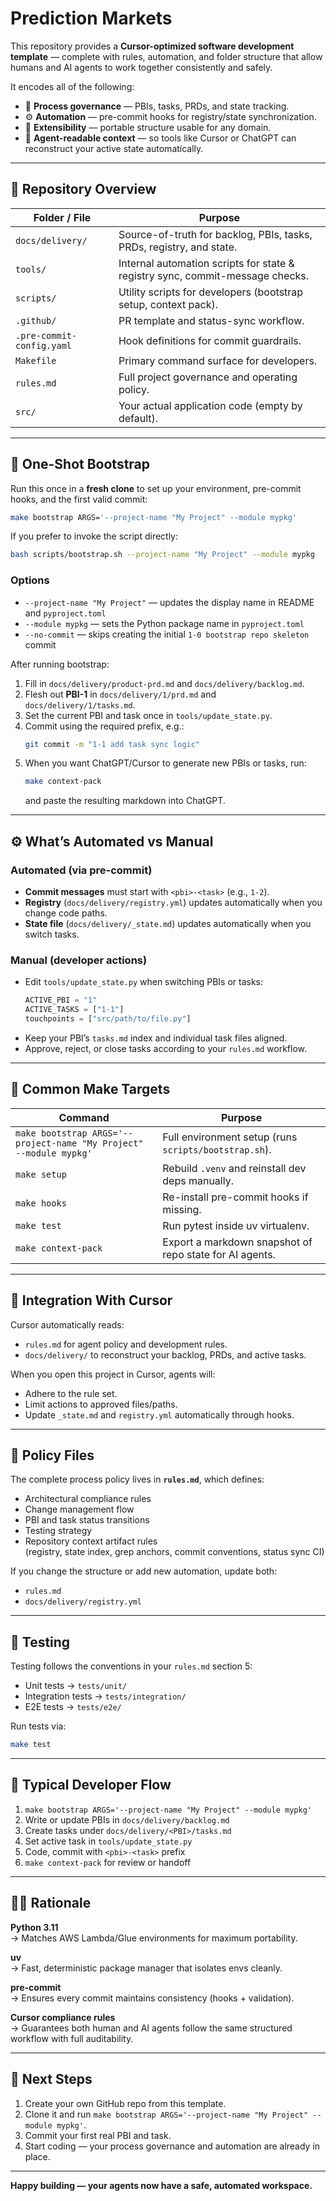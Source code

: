 # Prediction Markets

This repository provides a **Cursor-optimized software development template** — complete with rules, automation, and folder structure that allow humans and AI agents to work together consistently and safely.

It encodes all of the following:
- 🧭 **Process governance** — PBIs, tasks, PRDs, and state tracking.
- ⚙️ **Automation** — pre-commit hooks for registry/state synchronization.
- 🧩 **Extensibility** — portable structure usable for any domain.
- 🤖 **Agent-readable context** — so tools like Cursor or ChatGPT can reconstruct your active state automatically.

---

## 🧱 Repository Overview

| Folder / File | Purpose |
|----------------|----------|
| `docs/delivery/` | Source-of-truth for backlog, PBIs, tasks, PRDs, registry, and state. |
| `tools/` | Internal automation scripts for state & registry sync, commit-message checks. |
| `scripts/` | Utility scripts for developers (bootstrap setup, context pack). |
| `.github/` | PR template and status-sync workflow. |
| `.pre-commit-config.yaml` | Hook definitions for commit guardrails. |
| `Makefile` | Primary command surface for developers. |
| `rules.md` | Full project governance and operating policy. |
| `src/` | Your actual application code (empty by default). |

---

## 🚀 One-Shot Bootstrap

Run this once in a **fresh clone** to set up your environment, pre-commit hooks, and the first valid commit:

```bash
make bootstrap ARGS='--project-name "My Project" --module mypkg'
```

If you prefer to invoke the script directly:

```bash
bash scripts/bootstrap.sh --project-name "My Project" --module mypkg
```

### Options
- `--project-name "My Project"` — updates the display name in README and `pyproject.toml`
- `--module mypkg` — sets the Python package name in `pyproject.toml`
- `--no-commit` — skips creating the initial `1-0 bootstrap repo skeleton` commit

After running bootstrap:
1. Fill in `docs/delivery/product-prd.md` and `docs/delivery/backlog.md`.
2. Flesh out **PBI-1** in `docs/delivery/1/prd.md` and `docs/delivery/1/tasks.md`.
3. Set the current PBI and task once in `tools/update_state.py`.
4. Commit using the required prefix, e.g.:
   ```bash
   git commit -m "1-1 add task sync logic"
   ```
5. When you want ChatGPT/Cursor to generate new PBIs or tasks, run:
   ```bash
   make context-pack
   ```
   and paste the resulting markdown into ChatGPT.

---

## ⚙️ What’s Automated vs Manual

### Automated (via pre-commit)
- **Commit messages** must start with `<pbi>-<task>` (e.g., `1-2`).
- **Registry** (`docs/delivery/registry.yml`) updates automatically when you change code paths.
- **State file** (`docs/delivery/_state.md`) updates automatically when you switch tasks.

### Manual (developer actions)
- Edit `tools/update_state.py` when switching PBIs or tasks:
  ```python
  ACTIVE_PBI = "1"
  ACTIVE_TASKS = ["1-1"]
  touchpoints = ["src/path/to/file.py"]
  ```
- Keep your PBI’s `tasks.md` index and individual task files aligned.
- Approve, reject, or close tasks according to your `rules.md` workflow.

---

## 🧰 Common Make Targets

| Command | Purpose |
|----------|----------|
| `make bootstrap ARGS='--project-name "My Project" --module mypkg'` | Full environment setup (runs `scripts/bootstrap.sh`). |
| `make setup` | Rebuild `.venv` and reinstall dev deps manually. |
| `make hooks` | Re-install pre-commit hooks if missing. |
| `make test` | Run pytest inside uv virtualenv. |
| `make context-pack` | Export a markdown snapshot of repo state for AI agents. |

---

## 🧩 Integration With Cursor

Cursor automatically reads:
- `rules.md` for agent policy and development rules.
- `docs/delivery/` to reconstruct your backlog, PRDs, and active tasks.

When you open this project in Cursor, agents will:
- Adhere to the rule set.
- Limit actions to approved files/paths.
- Update `_state.md` and `registry.yml` automatically through hooks.

---

## 📖 Policy Files

The complete process policy lives in **`rules.md`**, which defines:
- Architectural compliance rules
- Change management flow
- PBI and task status transitions
- Testing strategy
- Repository context artifact rules  
  (registry, state index, grep anchors, commit conventions, status sync CI)

If you change the structure or add new automation, update both:
- `rules.md`
- `docs/delivery/registry.yml`

---

## 🧪 Testing

Testing follows the conventions in your `rules.md` section 5:
- Unit tests → `tests/unit/`
- Integration tests → `tests/integration/`
- E2E tests → `tests/e2e/`

Run tests via:
```bash
make test
```

---

## 🧭 Typical Developer Flow

1. `make bootstrap ARGS='--project-name "My Project" --module mypkg'`  
2. Write or update PBIs in `docs/delivery/backlog.md`  
3. Create tasks under `docs/delivery/<PBI>/tasks.md`  
4. Set active task in `tools/update_state.py`  
5. Code, commit with `<pbi>-<task>` prefix  
6. `make context-pack` for review or handoff  

---

## 🧑‍💻 Rationale

**Python 3.11**  
→ Matches AWS Lambda/Glue environments for maximum portability.

**uv**  
→ Fast, deterministic package manager that isolates envs cleanly.  

**pre-commit**  
→ Ensures every commit maintains consistency (hooks + validation).  

**Cursor compliance rules**  
→ Guarantees both human and AI agents follow the same structured workflow with full auditability.

---

## 🏁 Next Steps

1. Create your own GitHub repo from this template.  
2. Clone it and run `make bootstrap ARGS='--project-name "My Project" --module mypkg'`.  
3. Commit your first real PBI and task.  
4. Start coding — your process governance and automation are already in place.

---

**Happy building — your agents now have a safe, automated workspace.**
